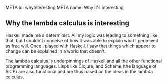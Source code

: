 META id: whyInteresting
META name: Why it's interesting

Why the lambda calculus is interesting
--------------------------------------

Haskell made me a determinist.
All my logic was leading to something like that, but I couldn't conceive of
how it was able to explain what I perceived as free will.
Once I played with Haskell, I saw that things which appear to change
can be explained in a world that doesn't.

The lambda calculus is underpinnings of Haskell and all the other
functional programming languages. Lisps like Clojure, and Scheme
(the language of SICP) are also functional and are thus based on the ideas
in the lambda calculus.

